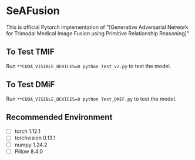 

#  SeAFusion

This is official Pytorch implementation of "[Generative Adversarial Network for Trimodal Medical Image Fusion using Primitive Relationship Reasoning]"

## To Test TMIF

Run ```**CUDA_VISIBLE_DEVICES=0 python Test_v2.py``` to test the model.

## To Test DMiF

Run ```**CUDA_VISIBLE_DEVICES=0 python Test_DMIF.py``` to test the model.

## Recommended Environment

 - [ ] torch  1.12.1
 - [ ] torchvision 0.13.1
 - [ ] numpy 1.24.2
 - [ ] Pillow  8.4.0
